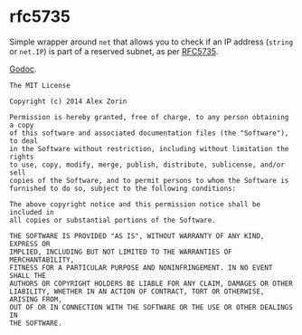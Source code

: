 rfc5735
=======

Simple wrapper around `net` that allows you to check if an IP address (`string` or `net.IP`) is part of a reserved subnet, as per [RFC5735](http://tools.ietf.org/html/rfc5735).

[Godoc](http://godoc.org/github.com/alexzorin/rfc5735).

```
The MIT License

Copyright (c) 2014 Alex Zorin

Permission is hereby granted, free of charge, to any person obtaining a copy
of this software and associated documentation files (the "Software"), to deal
in the Software without restriction, including without limitation the rights
to use, copy, modify, merge, publish, distribute, sublicense, and/or sell
copies of the Software, and to permit persons to whom the Software is
furnished to do so, subject to the following conditions:

The above copyright notice and this permission notice shall be included in
all copies or substantial portions of the Software.

THE SOFTWARE IS PROVIDED "AS IS", WITHOUT WARRANTY OF ANY KIND, EXPRESS OR
IMPLIED, INCLUDING BUT NOT LIMITED TO THE WARRANTIES OF MERCHANTABILITY,
FITNESS FOR A PARTICULAR PURPOSE AND NONINFRINGEMENT. IN NO EVENT SHALL THE
AUTHORS OR COPYRIGHT HOLDERS BE LIABLE FOR ANY CLAIM, DAMAGES OR OTHER
LIABILITY, WHETHER IN AN ACTION OF CONTRACT, TORT OR OTHERWISE, ARISING FROM,
OUT OF OR IN CONNECTION WITH THE SOFTWARE OR THE USE OR OTHER DEALINGS IN
THE SOFTWARE.
```